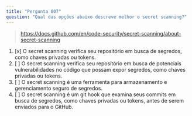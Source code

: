 ```yaml
---
title: "Pergunta 007"
question: "Qual das opções abaixo descreve melhor o secret scanning?"
---
```


> https://docs.github.com/en/code-security/secret-scanning/about-secret-scanning
1. [x] O secret scanning verifica seu repositório em busca de segredos, como chaves privadas ou tokens.
1. [ ] O secret scanning verifica seu repositório em busca de potenciais vulnerabilidades no código que possam expor segredos, como chaves privadas ou tokens.
1. [ ] O secret scanning é uma ferramenta para armazenamento e gerenciamento seguro de segredos.
1. [ ] O secret scanning é um git hook que examina seus commits em busca de segredos, como chaves privadas ou tokens, antes de serem enviados para o GitHub.
